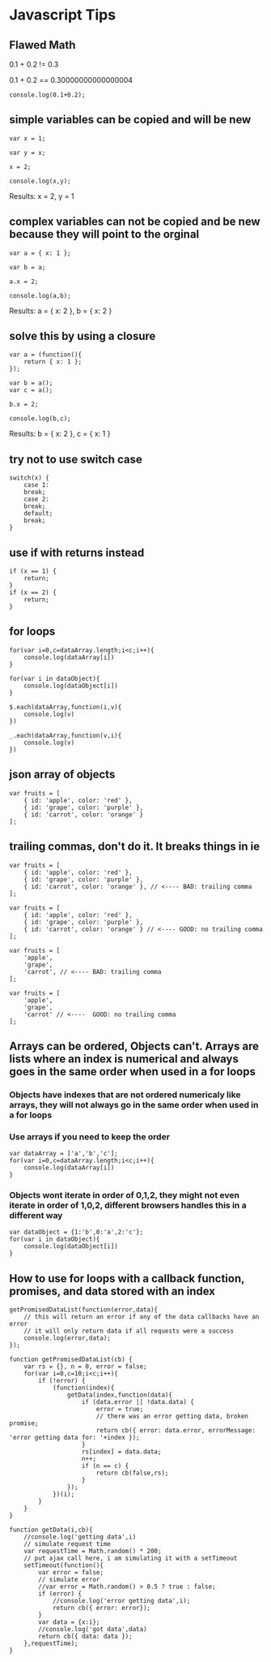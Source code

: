 # Javascript Tips

## Flawed Math
0.1 + 0.2 != 0.3

0.1 + 0.2 == 0.30000000000000004

```
console.log(0.1+0.2);
```

## simple variables can be copied and will be new 
```
var x = 1;

var y = x;

x = 2;

console.log(x,y);
```

Results:
x = 2, y = 1

## complex variables can not be copied and be new because they will point to the orginal
```
var a = { x: 1 };

var b = a;

a.x = 2;

console.log(a,b);
```

Results:
a = { x: 2 }, b = { x: 2 }

## solve this by using a closure
```
var a = (function(){
	return { x: 1 };
});

var b = a();
var c = a();

b.x = 2;

console.log(b,c);
```

Results:
b = { x: 2 }, c = { x: 1 }

## try not to use switch case
```
switch(x) {
	case 1:
	break;
	case 2:
	break;
	default;
	break;
}
```

## use if with returns instead
```
if (x == 1) {
	return;
}
if (x == 2) {
	return;
}
```

## for loops
```
for(var i=0,c=dataArray.length;i<c;i++){
	console.log(dataArray[i])
}

for(var i in dataObject){
	console.log(dataObject[i])
}

$.each(dataArray,function(i,v){
	console.log(v)
})

_.each(dataArray,function(v,i){
	console.log(v)
})
```

## json array of objects
```
var fruits = [
	{ id: 'apple', color: 'red' },
	{ id: 'grape', color: 'purple' },
	{ id: 'carrot', color: 'orange' }
];
```

## trailing commas, don't do it. It breaks things in ie
```
var fruits = [
	{ id: 'apple', color: 'red' },
	{ id: 'grape', color: 'purple' },
	{ id: 'carrot', color: 'orange' }, // <---- BAD: trailing comma
];

var fruits = [
	{ id: 'apple', color: 'red' },
	{ id: 'grape', color: 'purple' },
	{ id: 'carrot', color: 'orange' } // <---- GOOD: no trailing comma
];

var fruits = [
	'apple',
	'grape',
	'carrot', // <---- BAD: trailing comma
];

var fruits = [
	'apple',
	'grape',
	'carrot' // <----  GOOD: no trailing comma
];
```

## Arrays can be ordered, Objects can't.  Arrays are lists where an index is numerical and always goes in the same order when used in a for loops
### Objects have indexes that are not ordered numericaly like arrays, they will not always go in the same order when used in a for loops
### Use arrays if you need to keep the order
```
var dataArray = ['a','b','c'];
for(var i=0,c=dataArray.length;i<c;i++){
	console.log(dataArray[i])
}
```

### Objects wont iterate in order of 0,1,2, they might not even iterate in order of 1,0,2, different browsers handles this in a different way
```
var dataObject = {1:'b',0:'a',2:'c'};
for(var i in dataObject){
	console.log(dataObject[i])
}
```

## How to use for loops with a callback function, promises, and data stored with an index
```
getPromisedDataList(function(error,data){
	// this will return an error if any of the data callbacks have an error
	// it will only return data if all requests were a success
	console.log(error,data);
});

function getPromisedDataList(cb) {
	var rs = {}, n = 0, error = false;
	for(var i=0,c=10;i<c;i++){
		if (!error) {
			(function(index){
				getData(index,function(data){
					if (data.error || !data.data) {
						error = true;
						// there was an error getting data, broken promise;
						return cb({ error: data.error, errorMessage: 'error getting data for: '+index });						
					}
					rs[index] = data.data;
					n++;
					if (n == c) {
						return cb(false,rs);
					}
				});
			})(i);
		}
	}
}

function getData(i,cb){
	//console.log('getting data',i)
	// simulate request time
	var requestTime = Math.random() * 200;
	// put ajax call here, i am simulating it with a setTimeout
	setTimeout(function(){
		var error = false;
		// simulate error
		//var error = Math.random() > 0.5 ? true : false;
		if (error) {
			//console.log('error getting data',i);
			return cb({ error: error});
		}
		var data = {x:i};
		//console.log('got data',data)
		return cb({ data: data });
	},requestTime);
}
```

